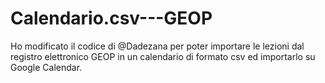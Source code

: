 # Calendario.csv---GEOP
Ho modificato il codice di @Dadezana per poter importare le lezioni dal registro elettronico GEOP in un calendario di formato csv ed importarlo su Google Calendar. 
